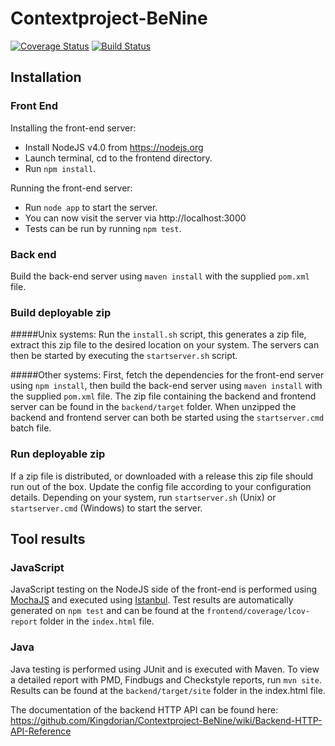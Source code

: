 # Contextproject-BeNine
[![Coverage Status](https://coveralls.io/repos/github/Kingdorian/Contextproject-BeNine/badge.svg?branch=develop)](https://coveralls.io/github/Kingdorian/Contextproject-BeNine?branch=develop)
[![Build Status](https://travis-ci.org/Kingdorian/Contextproject-BeNine.svg?branch=master)](https://travis-ci.org/Kingdorian/Contextproject-BeNine)
## Installation
### Front End
Installing the front-end server:
- Install NodeJS v4.0 from https://nodejs.org 
- Launch terminal, cd to the frontend directory.
- Run `npm install`.

Running the front-end server:
- Run `node app` to start the server.
- You can now visit the server via http://localhost:3000
- Tests can be run by running `npm test`.

### Back end
Build the back-end server using `maven install` with the supplied `pom.xml` file. 

### Build deployable zip
#####Unix systems:
Run the `install.sh` script, this generates a zip file, extract this zip file to the desired location on your system. The servers can then be started by executing the `startserver.sh` script.

#####Other systems:
First, fetch the dependencies for the front-end server using `npm install`, then build the back-end server using `maven install` with the supplied `pom.xml` file. 
The zip file containing the backend and frontend server can be found in the `backend/target` folder.
When unzipped the backend and frontend server can both be started using the `startserver.cmd` batch file.

### Run deployable zip
If a zip file is distributed, or downloaded with a release this zip file should run out of the box. Update the config file according to your configuration details. Depending on your system, run `startserver.sh` (Unix) or `startserver.cmd` (Windows) to start the server.

## Tool results
### JavaScript
JavaScript testing on the NodeJS side of the front-end is performed using [MochaJS](http://mochajs.org) and executed using [Istanbul](https://gotwarlost.github.io/istanbul/). Test results are automatically generated on `npm test` and can be found at the `frontend/coverage/lcov-report` folder in the `index.html` file.

### Java
Java testing is performed using JUnit and is executed with Maven. To view a detailed report with PMD, Findbugs and Checkstyle reports, run `mvn site`. Results can be found at the `backend/target/site` folder in the index.html file.

The documentation of the backend HTTP API can be found here: https://github.com/Kingdorian/Contextproject-BeNine/wiki/Backend-HTTP-API-Reference
